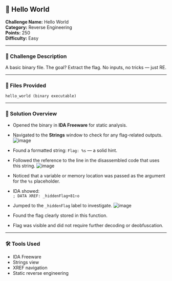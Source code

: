 ## 🧠 Hello World

**Challenge Name:** Hello World  
**Category:** Reverse Engineering  
**Points:** 250  
**Difficulty:** Easy

---

### 🧠 Challenge Description

A basic binary file. The goal? Extract the flag. No inputs, no tricks — just RE.

---

### 📁 Files Provided

    hello_world (binary executable)

---

### 🧩 Solution Overview

- Opened the binary in **IDA Freeware** for static analysis.
- Navigated to the **Strings** window to check for any flag-related outputs.
![image](https://github.com/user-attachments/assets/fe463be4-344a-41fd-8cf6-4d36db48ef8e)
- Found a formatted string: `Flag: %s` — a solid hint.
- Followed the reference to the line in the disassembled code that uses this string.
![image](https://github.com/user-attachments/assets/74db875f-5086-43ea-8f70-97a84fcf430d)
- Noticed that a variable or memory location was passed as the argument for the `%s` placeholder.
- IDA showed:  
  `; DATA XREF: _hiddenFlag+81↑o`
- Jumped to the `_hiddenFlag` label to investigate.
![image](https://github.com/user-attachments/assets/058880be-0386-4fcf-a5d1-fdcefbc7561b)

- Found the flag clearly stored in this function.
- Flag was visible and did not require further decoding or deobfuscation.

---

### 🛠️ Tools Used

- IDA Freeware
- Strings view
- XREF navigation
- Static reverse engineering


